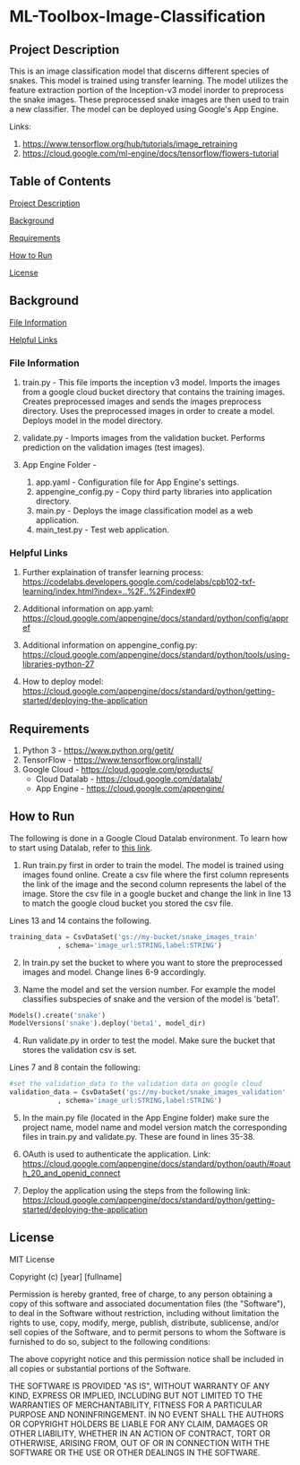 # ML-Toolbox-Image-Classification

## Project Description <a name="descrip"/> 

This is an image classification model that discerns different species of snakes.  This model is trained using transfer learning.  The model utilizes the feature extraction portion of the Inception-v3 model inorder to preprocess the snake images.  These preprocessed snake images are then used to train a new classifier.  The model can be deployed using Google's App Engine.  

Links: 
1) https://www.tensorflow.org/hub/tutorials/image_retraining
2) https://cloud.google.com/ml-engine/docs/tensorflow/flowers-tutorial

## Table of Contents

[Project Description](#descrip) 

[Background](#background)

[Requirements](#requirements)

[How to Run](#run)

[License](#license)
 
## Background <a name="background"/>

[File Information](#fileInfo)
 
[Helpful Links](#concepts)


### File Information <a name="fileInfo"/>

1. train.py - This file imports the inception v3 model.  Imports the images from a google cloud bucket directory that contains the training images.  Creates preprocessed images and sends the images preprocess directory.  Uses the preprocessed images in order to create a model.  Deploys model in the model directory.

2. validate.py - Imports images from the validation bucket.  Performs prediction on the validation images (test images).  

3. App Engine Folder - 

    1.  app.yaml - Configuration file for App Engine's settings.  
    2.  appengine_config.py - Copy third party libraries into application directory. 
    3.  main.py - Deploys the image classification model as a web application.
    4.  main_test.py - Test web application.

### Helpful Links <a name="concepts"/>

1. Further explaination of transfer learning process: https://codelabs.developers.google.com/codelabs/cpb102-txf-learning/index.html?index=..%2F..%2Findex#0

2. Additional information on app.yaml: https://cloud.google.com/appengine/docs/standard/python/config/appref

3. Additional information on appengine_config.py: https://cloud.google.com/appengine/docs/standard/python/tools/using-libraries-python-27

4. How to deploy model: https://cloud.google.com/appengine/docs/standard/python/getting-started/deploying-the-application



## Requirements <a name="requirements"/>

1. Python 3 - https://www.python.org/getit/
2. TensorFlow - https://www.tensorflow.org/install/
3. Google Cloud - https://cloud.google.com/products/
    * Cloud Datalab - https://cloud.google.com/datalab/
    * App Engine - https://cloud.google.com/appengine/ 

  
## How to Run <a name="run"/>
The following is done in a Google Cloud Datalab environment.  To learn how to start using Datalab, refer to [this link](https://cloud.google.com/datalab/docs/quickstart).  

1. Run train.py first in order to train the model.  The model is trained using images found online.  Create a csv file where the first column represents the link of the image and the second column represents the label of the image.  Store the csv file in a google bucket and change the link in line 13 to match the google cloud bucket you stored the csv file. 

Lines 13 and 14 contains the following.
``` Python
training_data = CsvDataSet('gs://my-bucket/snake_images_train'
			, schema='image_url:STRING,label:STRING')

```

2. In train.py set the bucket to where you want to store the preprocessed images and model.  Change lines 6-9 accordingly.  

3. Name the model and set the version number.  For example the model classifies subspecies of snake and the version of the model is 'beta1'.  

``` Python
Models().create('snake')
ModelVersions('snake').deploy('beta1', model_dir)
```

4. Run validate.py in order to test the model.  Make sure the bucket that stores the validation csv is set.  

Lines 7 and 8 contain the following:
```Python
#set the validation_data to the validation data on google cloud
validation_data = CsvDataSet('gs://my-bucket/snake_images_validation'
			, schema='image_url:STRING,label:STRING')
```

5. In the main.py file (located in the App Engine folder) make sure the project name, model name and model version match the corresponding files in train.py and validate.py.  These are found in lines 35-38.  

6. OAuth is used to authenticate the application.  Link: https://cloud.google.com/appengine/docs/standard/python/oauth/#oauth_20_and_openid_connect

7. Deploy the application using the steps from the following link: https://cloud.google.com/appengine/docs/standard/python/getting-started/deploying-the-application


## License <a name="license"/>
MIT License

Copyright (c) [year] [fullname]

Permission is hereby granted, free of charge, to any person obtaining a copy
of this software and associated documentation files (the "Software"), to deal
in the Software without restriction, including without limitation the rights
to use, copy, modify, merge, publish, distribute, sublicense, and/or sell
copies of the Software, and to permit persons to whom the Software is
furnished to do so, subject to the following conditions:

The above copyright notice and this permission notice shall be included in all
copies or substantial portions of the Software.

THE SOFTWARE IS PROVIDED "AS IS", WITHOUT WARRANTY OF ANY KIND, EXPRESS OR
IMPLIED, INCLUDING BUT NOT LIMITED TO THE WARRANTIES OF MERCHANTABILITY,
FITNESS FOR A PARTICULAR PURPOSE AND NONINFRINGEMENT. IN NO EVENT SHALL THE
AUTHORS OR COPYRIGHT HOLDERS BE LIABLE FOR ANY CLAIM, DAMAGES OR OTHER
LIABILITY, WHETHER IN AN ACTION OF CONTRACT, TORT OR OTHERWISE, ARISING FROM,
OUT OF OR IN CONNECTION WITH THE SOFTWARE OR THE USE OR OTHER DEALINGS IN THE
SOFTWARE.

